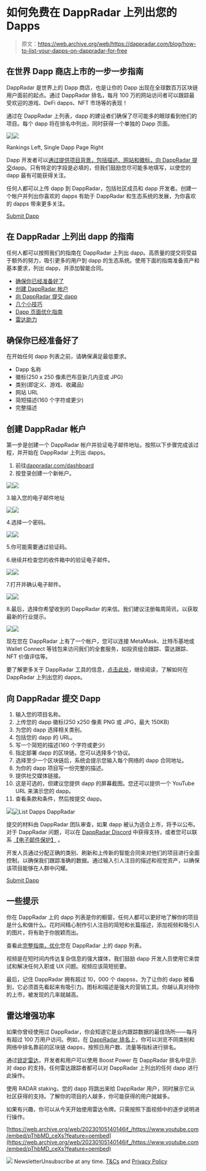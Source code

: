 # 如何免费在 DappRadar 上列出您的 Dapps

> 原文：<https://web.archive.org/web/https://dappradar.com/blog/how-to-list-your-dapps-on-dappradar-for-free>

## 在世界 Dapp 商店上市的一步一步指南

DappRadar 是世界上的 Dapp 商店，也是让你的 Dapp 出现在全球数百万区块链用户面前的起点。通过 DappRadar 排名，每月 100 万的网站访问者可以跟踪最受欢迎的游戏、DeFi dapps、NFT 市场等的表现！

通过在 DappRadar 上列表，dapp 的建设者们确保了尽可能多的眼球看到他们的项目。每个 dapp 将在排名中列出，同时获得一个单独的 Dapp 页面。

![](img/f6635f5c425c6fff3f5bfe0f99801151.png)![](img/d0bcd0d296d1bd2e6467c7507fbeea67.png)

Rankings Left, Single Dapp Page Right

Dapp 开发者可以[通过提供项目背景，包括描述、网站和徽标，向 DappRadar 提交](https://web.archive.org/web/20230105140146/https://dappradar.com/dashboard/submit-dapp)dapp。只有特定的字段是必填的，但我们鼓励您尽可能多地填写，以使您的 dapp 最有可能获得关注。

任何人都可以上传 dapp 到 DappRadar，包括社区成员和 dapp 开发者。创建一个帐户并列出你喜欢的 dapps 有助于 DappRadar 和生态系统的发展，为你喜欢的 dapps 带来更多关注。

[Submit Dapp](https://web.archive.org/web/20230105140146/https://dappradar.com/submit-dapp)

## 在 DappRadar 上列出 dapp 的指南

任何人都可以按照我们的指南在 DappRadar 上列出 dapp。高质量的提交将受益于额外的努力，吸引更多的用户到 dapp 的生态系统。使用下面的指南准备资产和基本要求，列出 dapp，并添加智能合同。

*   [确保你已经准备好了](https://web.archive.org/web/20230105140146/https://dappradar.com/blog/how-to-list-your-dapps-on-dappradar-for-free/#Make-sure-you-have-this-ready-)
*   [创建 DappRadar 帐户](https://web.archive.org/web/20230105140146/https://dappradar.com/blog/how-to-list-your-dapps-on-dappradar-for-free/#Create-a-DappRadar-account-)
*   [向 DappRadar 提交 dapp](https://web.archive.org/web/20230105140146/https://dappradar.com/blog/how-to-list-your-dapps-on-dappradar-for-free/#Submit-a-Dapp-to-DappRadar)
*   [几个小技巧](https://web.archive.org/web/20230105140146/https://dappradar.com/blog/how-to-list-your-dapps-on-dappradar-for-free/#A-few-tips-)
*   [Dapp 页面优化指南](https://web.archive.org/web/20230105140146/http://check-out-this-complete-guide-to-optimizing-your-dapp-listing-on-dappradar./)
*   [雷达助力](https://web.archive.org/web/20230105140146/https://dappradar.com/blog/how-to-list-your-dapps-on-dappradar-for-free/#RADAR-boost-power)

## 确保你已经准备好了

在开始任何 dapp 列表之前，请确保满足最低要求。

*   Dapp 名称
*   徽标(250 x 250 像素巴布亚新几内亚或 JPG)
*   类别(即定义、游戏、收藏品)
*   网站 URL
*   简短描述(160 个字符或更少)
*   完整描述

## 创建 DappRadar 帐户

第一步是创建一个 DappRadar 帐户并验证电子邮件地址。按照以下步骤完成该过程，并开始在 DappRadar 上列出 dapps。

1.  前往[dappradar.com/dashboard](https://web.archive.org/web/20230105140146/https://www.dappradar.com/dashboard)
2.  按登录创建一个新帐户。

![](img/1a214fdb9978b44443658ac8238f6d38.png)![](img/63d9182fccc25b567f52562ce4c8d014.png)

3.输入您的电子邮件地址

![](img/ca6e86ffe6629b2f1a0fd6d708beb850.png)![](img/a15cf20e1f97e99d291d9a4d4049557d.png)

4.选择一个密码。

![](img/bb490b3907e24f816515413378d43141.png)![](img/e667e1fcf145f5360aa967e2d3a38fb4.png)

5.你可能需要通过验证码。

6.继续并检查您的收件箱中的验证电子邮件。

![](img/79fe65617357a461333af58fc72059d9.png)![](img/7c62efae3fed07d49268a8532d56fb6a.png)

7.打开并确认电子邮件。

![](img/555d90232ece136e12c87903efa0415c.png)![](img/d4a9ebd131d68ee1bf1d261004297bfb.png)

8.最后，选择你希望收到的 DappRadar 的来信。我们建议注册每周简讯，以获取最新的行业提示。

![](img/772e26b220b882543b4ecc945a749e5a.png)![](img/1e63ebd563243d34908384c24bfdf100.png)

现在您在 DappRadar 上有了一个帐户，您可以连接 MetaMask、比特币基地或 Wallet Connect 等钱包来访问我们的全套服务，如投资组合跟踪、雷达跟踪、NFT 价值评估等。

要了解更多关于 DappRadar 工具的信息，[点击此处](https://web.archive.org/web/20230105140146/https://dappradar.com/blog/what-is-dappradar)，继续阅读，了解如何在 DappRadar 上列出您的 dapps。

## 向 DappRadar 提交 Dapp

1.  输入您的项目名称。
2.  上传您的 dapp 徽标(250 x250 像素 PNG 或 JPG，最大 150KB)
3.  为您的 dapp 选择相关类别。
4.  包括您的 dapp 的 URL。
5.  写一个简短的描述(160 个字符或更少)
6.  指定部署 dapp 的区块链。您可以选择多个协议。
7.  选择至少一个区块链后，系统会提示您输入每个网络的 dapp 合同地址。
8.  为你的 dapp 项目写一份完整的描述。
9.  提供社交媒体链接。
10.  这是可选的，但建议您提供 dapp 的屏幕截图。您还可以提供一个 YouTube URL 来演示您的 dapp。
11.  查看条款和条件，然后按提交 dapp。

![](img/1e6673c2b38d1475ba6e6b28bf406bdb.png)![List Dapps DappRadar](img/caa257e2bd14a284e5f68f65d2385c0d.png)

提交的材料由 DappRadar 团队审查，如果 dapp 被认为适合上市，将予以公布。对于 DappRadar 问题，可以在 [DappRadar Discord](https://web.archive.org/web/20230105140146/https://discord.com/invite/4ybbssrHkm) 中获得支持，或者您可以联系 [【电子邮件保护】](/web/20230105140146/https://dappradar.com/cdn-cgi/l/email-protection#3450514251585b44514647745055444446555055461a575b59) 。

开发人员通过分配正确的类别、刷新和上传新的智能合同来对他们的项目进行全面控制，以确保我们跟踪准确的数据。通过输入引人注目的描述和视觉资产，以确保该项目能够在人群中闪耀。

[Submit Dapp](https://web.archive.org/web/20230105140146/https://dappradar.com/submit-dapp)

## 一些提示

你在 DappRadar 上的 dapp 列表是你的橱窗，任何人都可以更好地了解你的项目是什么和做什么。花时间精心制作引人注目的简短和长篇描述，添加视频和吸引人的图片，将有助于你脱颖而出。

查看此[完整指南，优化](https://web.archive.org/web/20230105140146/https://dappradar.com/blog/how-dapp-developers-can-optimize-their-product-page-on-dappradar)您在 DappRadar 上的 dapp 列表。

视频是在短时间内传达复杂信息的强大媒体，我们鼓励 dapp 开发人员使用它来尝试和解决任何入职或 UX 问题。视频应该简短扼要。

最后，记住 DappRadar 拥有超过 10，000 个 dappss，为了让你的 dapp 被看到，它必须首先看起来有吸引力。图标和描述是强大的营销工具。你越认真对待你的上市，被发现的几率就越高。

## 雷达增强功率

如果你曾经使用过 DappRadar，你会知道它是业内跟踪数据的最佳场所——每月有超过 100 万用户访问。例如，在 [DappRadar 排名](https://web.archive.org/web/20230105140146/https://dappradar.com/rankings)上，你可以浏览不同类别和网络中排名靠前的区块链 dapps，按照日用户数、流量等指标进行排名。

通过[锁定雷达](https://web.archive.org/web/20230105140146/https://dappradar.com/token/staking)，开发者和用户可以使用 Boost Power 在 DappRadar 排名中显示对 dapp 的支持。任何雷达跟踪者都可以对 DappRadar 上列出的任何 dapp 进行此操作。

使用 RADAR staking，您的 dapp 将跳出来给 DappRadar 用户，同时展示它从社区获得的支持。了解你的项目的人越多，你可能获得的用户就越多。

如果有兴趣，你可以从今天开始使用雷达令牌。只需按照下面视频中的逐步说明进行操作。

[https://web.archive.org/web/20230105140146if_/https://www.youtube.com/embed/pThbMD_ceXs?feature=oembed](https://web.archive.org/web/20230105140146if_/https://www.youtube.com/embed/pThbMD_ceXs?feature=oembed)

![](img/6d5a4a2d609c56e1a5771717e54ba759.png) NewsletterUnsubscribe at any time. [T&Cs](https://web.archive.org/web/20230105140146/https://dappradar.com/terms) and [Privacy Policy](https://web.archive.org/web/20230105140146/https://dappradar.com/privacy-policy)